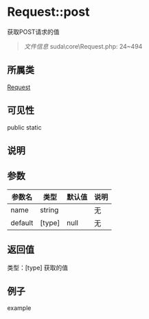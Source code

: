 # Request::post
获取POST请求的值
> *文件信息* suda\core\Request.php: 24~494
## 所属类 

[Request](../Request.md)

## 可见性

  public  static
## 说明



## 参数

| 参数名 | 类型 | 默认值 | 说明 |
|--------|-----|-------|-------|
| name |  string |  | 无 |
| default |  [type] | null | 无 |

## 返回值
类型：[type]
 获取的值

## 例子

example